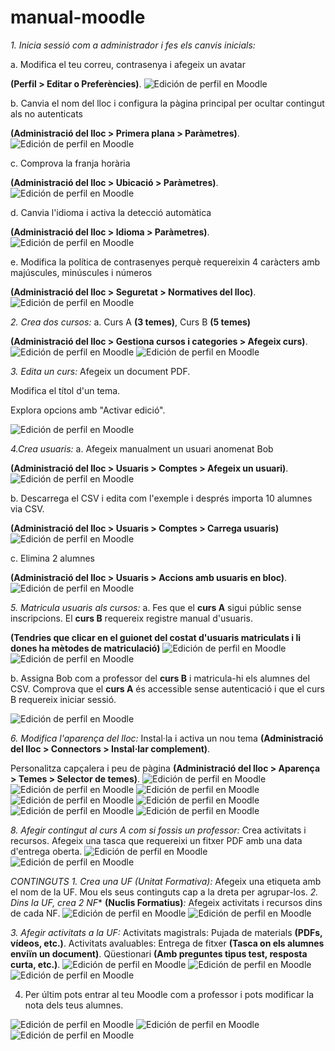 # manual-moodle
*1. Inicia sessió com a administrador i fes els canvis inicials:*

a. Modifica el teu correu, contrasenya i afegeix un avatar 

**(Perfil > Editar o Preferències)**.
![Edición de perfil en Moodle](unnamed.png)

b. Canvia el nom del lloc i configura la pàgina principal per ocultar contingut als no autenticats 

**(Administració del lloc > Primera plana > Paràmetres)**.
![Edición de perfil en Moodle](unnamed(1).png)

c. Comprova la franja horària 

**(Administració del lloc > Ubicació > Paràmetres)**.
![Edición de perfil en Moodle](unnamed(2).png)


d. Canvia l'idioma i activa la detecció automàtica 

**(Administració del lloc > Idioma > Paràmetres)**.
![Edición de perfil en Moodle](unnamed(3).png)

e. Modifica la política de contrasenyes perquè requereixin 4 caràcters amb majúscules, minúscules i números 

**(Administració del lloc > Seguretat > Normatives del lloc)**.
![Edición de perfil en Moodle](unnamed(4).png)



*2. Crea dos cursos:*
a. Curs A **(3 temes)**, Curs B **(5 temes)**

**(Administració del lloc > Gestiona cursos i categories > Afegeix curs)**.
![Edición de perfil en Moodle](unnamed(5).png)
![Edición de perfil en Moodle](unnamed(6).png)

*3. Edita un curs:*
Afegeix un document PDF.


Modifica el títol d'un tema.


Explora opcions amb "Activar edició".

![Edición de perfil en Moodle](unnamed(7).png)

*4.Crea usuaris:*
a. Afegeix manualment un usuari anomenat Bob 

**(Administració del lloc > Usuaris > Comptes > Afegeix un usuari)**.
![Edición de perfil en Moodle](unnamed(8).png)

b. Descarrega el CSV i edita com l'exemple i després importa 10 alumnes via CSV.

**(Administració del lloc > Usuaris > Comptes > Carrega usuaris)**
![Edición de perfil en Moodle](unnamed(9).png)

c. Elimina 2 alumnes 

**(Administració del lloc > Usuaris > Accions amb usuaris en bloc)**.
![Edición de perfil en Moodle](unnamed(10).png)


*5. Matricula usuaris als cursos:*
a. 
Fes que el **curs A** sigui públic sense inscripcions.
El **curs B** requereix registre manual d'usuaris.

**(Tendries que clicar en el guionet del costat d'usuaris matriculats i li dones ha mètodes de matriculació)**
![Edición de perfil en Moodle](unnamed(11).png)
![Edición de perfil en Moodle](unnamed(12).png)

b. 
Assigna Bob com a professor del **curs B** i matricula-hi els alumnes del CSV.
Comprova que el **curs A** és accessible sense autenticació i que el curs B requereix iniciar sessió.

![Edición de perfil en Moodle](unnamed(13).png)

*6. Modifica l'aparença del lloc:* 
Instal·la i activa un nou tema 
**(Administració del lloc > Connectors > Instal·lar complement)**.

Personalitza capçalera i peu de pàgina 
**(Administració del lloc > Aparença > Temes > Selector de temes)**.
![Edición de perfil en Moodle](unnamed(14).png)
![Edición de perfil en Moodle](unnamed(15).png)
![Edición de perfil en Moodle](unnamed(17).png)
![Edición de perfil en Moodle](unnamed(18).png)
![Edición de perfil en Moodle](unnamed(19).png)
![Edición de perfil en Moodle](unnamed(20).png)
![Edición de perfil en Moodle](unnamed(21).png)

*8. Afegir contingut al curs A com si fossis un professor:*
Crea activitats i recursos.
Afegeix una tasca que requereixi un fitxer PDF amb una data d'entrega oberta.
![Edición de perfil en Moodle](unnamed(21).png)
![Edición de perfil en Moodle](unnamed(22).png)

*CONTINGUTS*
*1. Crea una UF (Unitat Formativa):*
Afegeix una etiqueta amb el nom de la UF.
Mou els seus continguts cap a la dreta per agrupar-los.
*2. Dins la UF, crea 2 NF** **(Nuclis Formatius)***:*
Afegeix activitats i recursos dins de cada NF.
![Edición de perfil en Moodle](unnamed(23).png)
![Edición de perfil en Moodle](unnamed(24).png)

*3. Afegir activitats a la UF:*
Activitats magistrals: Pujada de materials **(PDFs, vídeos, etc.)**.
Activitats avaluables:
Entrega de fitxer **(Tasca on els alumnes enviïn un document)**.
Qüestionari **(Amb preguntes tipus test, resposta curta, etc.)**.
![Edición de perfil en Moodle](unnamed(24).png)
![Edición de perfil en Moodle](unnamed(25).png)
![Edición de perfil en Moodle](unnamed(26).png)


4. Per últim pots entrar al teu Moodle com a professor i pots modificar la nota dels teus alumnes.

![Edición de perfil en Moodle](unnamed(27).png)
![Edición de perfil en Moodle](unnamed(28).png)
![Edición de perfil en Moodle](unnamed(29).png)
